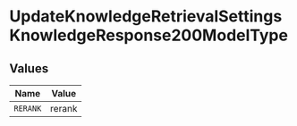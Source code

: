 # UpdateKnowledgeRetrievalSettingsKnowledgeResponse200ModelType


## Values

| Name     | Value    |
| -------- | -------- |
| `RERANK` | rerank   |
